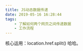 ```yaml
---
title: JS动态数据传递
date: 2019-05-16 16:28:44
tags:
    - 了解如何两个网页之间传递数据
    - 工作流程
---
```


核心运用：location.href.split()
哈哈。
